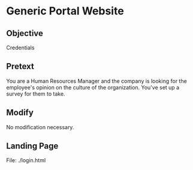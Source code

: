 # Generic Portal Website 

## Objective
Credentials

## Pretext
You are a Human Resources Manager and the company is looking for the employee's opinion on the culture of the organization. You've set up a survey for them to take. 

## Modify
No modification necessary.

## Landing Page
File: ./login.html